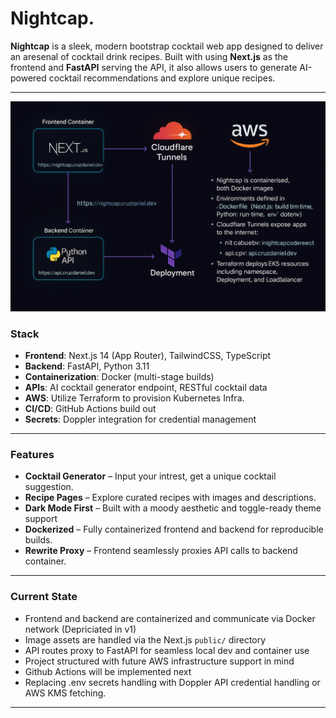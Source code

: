# Nightcap.

**Nightcap** is a sleek, modern bootstrap cocktail web app designed to deliver an aresenal of cocktail drink recipes. Built with using **Next.js** as the frontend and **FastAPI** serving the API, it also allows users to generate AI-powered cocktail recommendations and explore unique recipes.

---

![Nightcap Architecture](./assets/diagram.jpeg)

### Stack

- **Frontend**: Next.js 14 (App Router), TailwindCSS, TypeScript
- **Backend**: FastAPI, Python 3.11
- **Containerization**: Docker (multi-stage builds)
- **APIs**: AI cocktail generator endpoint, RESTful cocktail data
- **AWS**: Utilize Terraform to provision Kubernetes Infra. 
- **CI/CD**: GitHub Actions build out
- **Secrets**: Doppler integration for credential management

---

### Features

- **Cocktail Generator** – Input your intrest, get a unique cocktail suggestion.
- **Recipe Pages** – Explore curated recipes with images and descriptions.
- **Dark Mode First** – Built with a moody aesthetic and toggle-ready theme support
- **Dockerized** – Fully containerized frontend and backend for reproducible builds.
- **Rewrite Proxy** – Frontend seamlessly proxies API calls to backend container.

---

### Current State

- Frontend and backend are containerized and communicate via Docker network (Depriciated in v1)
- Image assets are handled via the Next.js `public/` directory
- API routes proxy to FastAPI for seamless local dev and container use
- Project structured with future AWS infrastructure support in mind
- Github Actions will be implemented next
- Replacing .env secrets handling with Doppler API credential handling or AWS KMS fetching.

---




